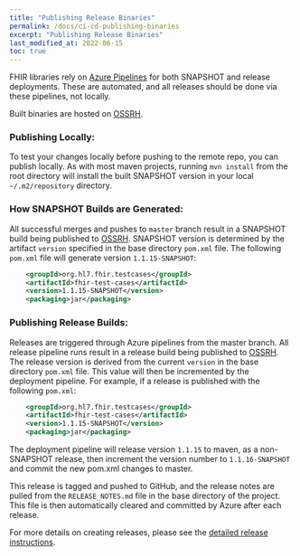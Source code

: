 ```yaml
---
title: "Publishing Release Binaries"
permalink: /docs/ci-cd-publishing-binaries
excerpt: "Publishing Release Binaries"
last_modified_at: 2022-06-15
toc: true
---
```


FHIR libraries rely on [Azure Pipelines](https://dev.azure.com/fhir-pipelines/) for both SNAPSHOT and release deployments. These are automated, and all releases should be done via these pipelines, not locally.

Built binaries are hosted on [OSSRH](https://oss.sonatype.org/).

### Publishing Locally:
To test your changes locally before pushing to the remote repo, you can publish locally. As with most maven projects, running `mvn install` from the root directory will install the built SNAPSHOT version in your local `~/.m2/repository` directory.

### How SNAPSHOT Builds are Generated:
All successful merges and pushes to `master` branch result in a SNAPSHOT build being published to [OSSRH](https://oss.sonatype.org/). SNAPSHOT version is determined by the artifact `version` specified in the base directory `pom.xml` file. The following `pom.xml` file will generate version `1.1.15-SNAPSHOT`:
```xml
    <groupId>org.hl7.fhir.testcases</groupId>
    <artifactId>fhir-test-cases</artifactId>
    <version>1.1.15-SNAPSHOT</version>
    <packaging>jar</packaging>
```

### Publishing Release Builds:
Releases are triggered through Azure pipelines from the master branch. All release pipeline runs result in a release build being published to [OSSRH](https://oss.sonatype.org/). The release version is derived from the current `version` in the base directory `pom.xml` file. This value will then be incremented by the deployment pipeline. For example, if a release is published with the following `pom.xml`:

```xml
    <groupId>org.hl7.fhir.testcases</groupId>
    <artifactId>fhir-test-cases</artifactId>
    <version>1.1.15-SNAPSHOT</version>
    <packaging>jar</packaging>
```

The deployment pipeline will release version `1.1.15` to maven, as a non-SNAPSHOT release, then increment the version number to `1.1.16-SNAPSHOT` and commit the new pom.xml changes to master.

This release is tagged and pushed to GitHub, and the release notes are pulled from the `RELEASE_NOTES.md` file in the base directory of the project. This file is then automatically cleared and committed by Azure after each release.

For more details on creating releases, please see the [detailed release instructions](/docs/ci-cd-building-release).